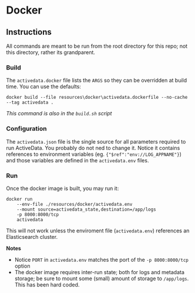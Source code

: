 # Docker

## Instructions

All commands are meant to be run from the root directory for this repo; not this directory, rather its grandparent.

### Build

The `activedata.docker` file lists the `ARGS` so they can be overridden at build time. You can use the defaults:

    docker build --file resources\docker\activedata.dockerfile --no-cache --tag activedata .

*This command is also in the `build.sh` script*


### Configuration

The `activedata.json` file is the single source for all parameters required to run ActiveData. You probably do not ned to change it. Notice it contains references to environment variables (eg. `{"$ref":"env://LOG_APPNAME"}`) and those variables are defined in the `activedata.env` files.

### Run

Once the docker image is built, you may run it:

    docker run 
        --env-file ./resources/docker/activedata.env 
        --mount source=activedata_state,destination=/app/logs 
        -p 8000:8000/tcp 
        activedata

This will not work unless the enviroment file (`activedata.env`) references an Elasticsearch cluster.

**Notes**

* Notice `PORT` in `activedata.env` matches the port of the `-p 8000:8000/tcp` option
* The docker image requires inter-run state; both for logs and metadata storage; be sure to mount some (small) amount of storage to `/app/logs`.  This has been hard coded.

